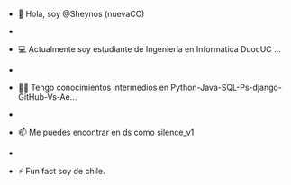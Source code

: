 - 👋 Hola, soy @Sheynos (nuevaCC)

- 
- 💻 Actualmente soy estudiante de Ingeniería en Informática DuocUC ...

- 
- 👨‍💻 Tengo conocimientos intermedios en Python-Java-SQL-Ps-django-GitHub-Vs-Ae...

- 
- 📫 Me puedes encontrar en ds como silence_v1

- 
- ⚡ Fun fact soy de chile.

<!---
Sheynos/Sheynos is a ✨ special ✨ repository because its `README.md` (this file) appears on your GitHub profile.
You can click the Preview link to take a look at your changes.
--->

